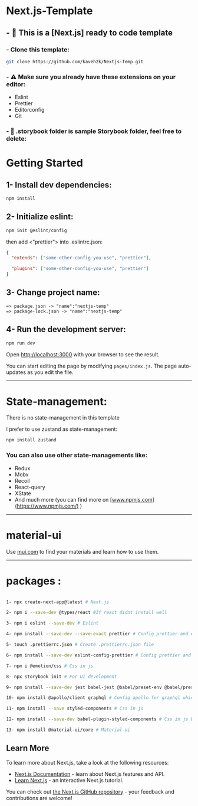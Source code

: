 # Next.js-Template

## - :floppy_disk: This is a [Next.js] ready to code template

### - Clone this template:

```bash
git clone https://github.com/kaveh2k/Nextjs-Temp.git
```

### - :warning: Make sure you already have these extensions on your editor:

- Eslint
- Prettier
- Editorconfig
- Git

### - :paperclip: .storybook folder is sample Storybook folder, feel free to delete:

# Getting Started

## 1- Install dev dependencies:

```bash
npm install

```

## 2- Initialize eslint:

```bash
npm init @eslint/config

```

then add <"prettier"> into .eslintrc.json:

```json
{
  "extends": ["some-other-config-you-use", "prettier"],

  "plugins": ["some-other-config-you-use", "prettier"]
}
```

## 3- Change project name:

```
=> package.json -> "name":"nextjs-temp"
=> package-lock.json -> "name":"nextjs-temp"
```

## 4- Run the development server:

```bash
npm run dev

```

Open [http://localhost:3000](http://localhost:3000) with your browser to see the result.

You can start editing the page by modifying `pages/index.js`. The page auto-updates as you edit the file.

---

# State-management:

There is no state-management in this template

I prefer to use zustand as state-management:

```bash
npm install zustand

```

### You can also use other state-managements like:

- Redux
- Mobx
- Recoil
- React-query
- XState
- And much more (you can find more on [www.npmjs.com](https://www.npmjs.com/) )

---

# material-ui

Use [mui.com](https://mui.com/material-ui/) to find your materials and learn how to use them.

---

# packages :

```bash

1- npx create-next-app@latest # Next.js

2- npm i --save-dev @types/react #If react didnt install well

3- npm i eslint --save-dev # Eslint

4- npm install --save-dev --save-exact prettier # Config prettier and eslint on ur code

5- touch .prettierrc.json # Create .prettierrc.json file

6- npm install --save-dev eslint-config-prettier # Config prettier and eslint on ur code

7- npm i @emotion/css # Css in js

8- npx storybook init # For UI development

9- npm install --save-dev jest babel-jest @babel/preset-env @babel/preset-react react-test-renderer # Download and config testing system

10- npm install @apollo/client graphql # Config apollo for graphql which is a data query and manipulation language for APIs

11- npm install --save styled-components # Css in js

12- npm install --save-dev babel-plugin-styled-components # Css in js babel plugin

13- npm install @material-ui/core # Material-ui

```

## Learn More

To learn more about Next.js, take a look at the following resources:

- [Next.js Documentation](https://nextjs.org/docs) - learn about Next.js features and API.
- [Learn Next.js](https://nextjs.org/learn) - an interactive Next.js tutorial.

You can check out [the Next.js GitHub repository](https://github.com/vercel/next.js/) - your feedback and contributions are welcome!
